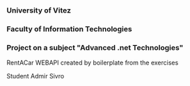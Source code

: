 
### University of Vitez
### Faculty of Information Technologies
### Project on a subject "Advanced .net Technologies"


RentACar WEBAPI created by boilerplate from the exercises

Student Admir Sivro
